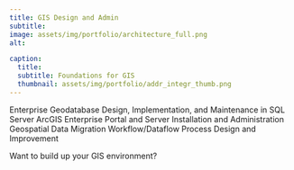 ```yaml
---
title: GIS Design and Admin
subtitle: 
image: assets/img/portfolio/architecture_full.png
alt: 

caption:
  title: 
  subtitle: Foundations for GIS
  thumbnail: assets/img/portfolio/addr_integr_thumb.png
---
```

Enterprise Geodatabase Design, Implementation, and Maintenance in SQL Server
ArcGIS Enterprise Portal and Server Installation and Administration
Geospatial Data Migration
Workflow/Dataflow Process Design and Improvement

Want to build up your GIS environment?

